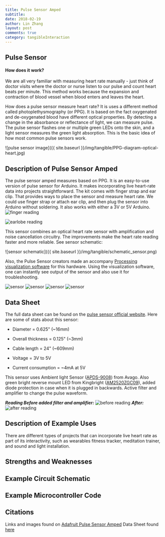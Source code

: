 ```yaml
---
title: Pulse Sensor Amped
subtitle:
date: 2018-02-19
author: Lin Zhang
layout: post
comments: true
category: tangibleInteraction
---
```

## Pulse Sensor
#### How does it work?

We are all very familiar with measuring heart rate manually - just think of doctor visits where the doctor or nurse listen to our pulse and count heart beats per minute. This method works because the expansion and contraction of blood vessel when blood enters and leaves the heart.

How does a pulse sensor measure heart rate? It is uses a different method called photoplethysmography (or PPG). It is based on the fact oxygenated and de-oxygenated blood have different optical properties. By detecting a change in the absorbance or reflectance of light, we can measure pulse. The pulse sensor flashes one or multiple green LEDs onto the skin, and a light sensor measures the green light absorption. This is the basic idea of how most common pulse sensors work.

![pulse sensor image]({{ site.baseurl }}/img/tangible/PPG-diagram-optical-heart.jpg)

## Description of Pulse Sensor Amped

The pulse sensor amped measures based on PPG. It is an easy-to-use version of pulse sensor for Arduino. It makes incorporating live heart-rate data into projects straightforward. The kit comes with finger strap and ear clip. That provides ways to place the sensor and measure heart rate. We could use finger strap or attach ear clip, and then plug the sensor into Arduino without soldering. It also works with either a 3V or 5V Arduino.
![finger reading](https://github.com/WorldFamousElectronics/PulseSensor_Amped_Arduino/raw/master/pics/finger.jpg)

![earlobe reading](https://github.com/WorldFamousElectronics/PulseSensor_Amped_Arduino/raw/master/pics/earclip.jpg)

This sensor combines an optical heart rate sensor with amplification and noise cancellation circuitry. The improvements make the heart rate reading faster and more reliable. See sensor schematic:

![sensor schematic]({{ site.baseurl }}/img/tangible/schematic_sensor.png)

Also, the Pulse Sensor creators made an accompany [Processing visualization software](https://github.com/WorldFamousElectronics/PulseSensor_Amped_Processing_Visualizer) for this hardware. Using the visualization software, one can instantly see output of the sensor and also use it for troubleshooting.

![sensor](https://cdn-shop.adafruit.com/970x728/1093-06.jpg)
![sensor](https://cdn-shop.adafruit.com/970x728/1093-04.jpg)
![sensor](https://cdn-shop.adafruit.com/970x728/1093-07.jpg)
![sensor](https://cdn-shop.adafruit.com/970x728/1093-05.jpg)

## Data Sheet

The full data sheet can be found on the [pulse sensor official website](https://pulsesensor.com/pages/open-hardware). Here are some of stats about this sensor:

  - Diameter = 0.625" (~16mm)

  - Overall thickness = 0.125" (~3mm)

  - Cable length = 24" (~609mm)

  - Voltage = 3V to 5V

  - Current consumption = ~4mA at 5V

This sensor uses Ambient light Sensor ([APDS-9008](http://www.avagotech.com/docs/AV02-1169EN)) from Avago. Also green bright reverse mount LED from Kingbright ([AM2520ZGC09](http://www.kingbrightusa.com/images/catalog/SPEC/am2520zgc09.pdf)), added diode protection in case when it is plugged in backwards. Active filter and amplifier to change the pulse waveform.

***Reading Before added filter and amplifier:***
![before reading](https://cdn.shopify.com/s/files/1/0100/6632/files/pulseWaveformOldVersion_large.jpg?619)
***After:***
![after reading](https://cdn.shopify.com/s/files/1/0100/6632/files/pulseWaveformAmpdVersion_large.jpg?619)
## Description of Example Uses

There are different types of projects that can incorporate live heart rate as part of its interactivity, such as wearables fitness tracker, meditation trainer, and sound and light installation.

<!-- [apple Watch](https://support.apple.com/en-us/HT204666)
[Playground](https://github.com/WorldFamousElectronics/PulseSensorPlayground)
[Fall In Line](https://www.sparkfun.com/videos#all/ZgtvEsSGMJ8/124) -->


## Strengths and Weaknesses

## Example Circuit Schematic

## Example Microcontroller Code

## Citations

Links and images found on [Adafruit Pulse Sensor Amped](https://www.adafruit.com/product/1093)
Data Sheet found [here](https://media.digikey.com/pdf/Data%20Sheets/Pulse%20PDFs/PulseSensorAmpedGettingStartedGuide.pdf)
